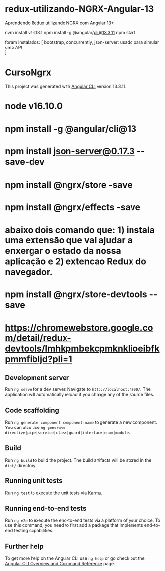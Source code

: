 # redux-utilizando-NGRX-Angular-13
Aprendendo Redux utilizando NGRX com Angular 13+

nvm install v16.13.1
npm install -g @angular/cli@13.3.11
npm start

foram instalados: [
    bootstrap,
    concurrently,
    json-server: usado para simular uma API   
]


# CursoNgrx

This project was generated with [Angular CLI](https://github.com/angular/angular-cli) version 13.3.11.

# node v16.10.0
# npm install -g @angular/cli@13
# npm install json-server@0.17.3 --save-dev
# npm install @ngrx/store -save
# npm install @ngrx/effects -save
# abaixo dois comando que: 1) instala uma extensão que vai ajudar a enxergar o estado da nossa aplicação e 2) extencao Redux do navegador.
# npm install @ngrx/store-devtools --save
# https://chromewebstore.google.com/detail/redux-devtools/lmhkpmbekcpmknklioeibfkpmmfibljd?pli=1


## Development server

Run `ng serve` for a dev server. Navigate to `http://localhost:4200/`. The application will automatically reload if you change any of the source files.

## Code scaffolding

Run `ng generate component component-name` to generate a new component. You can also use `ng generate directive|pipe|service|class|guard|interface|enum|module`.

## Build

Run `ng build` to build the project. The build artifacts will be stored in the `dist/` directory.

## Running unit tests

Run `ng test` to execute the unit tests via [Karma](https://karma-runner.github.io).

## Running end-to-end tests

Run `ng e2e` to execute the end-to-end tests via a platform of your choice. To use this command, you need to first add a package that implements end-to-end testing capabilities.

## Further help

To get more help on the Angular CLI use `ng help` or go check out the [Angular CLI Overview and Command Reference](https://angular.io/cli) page.
